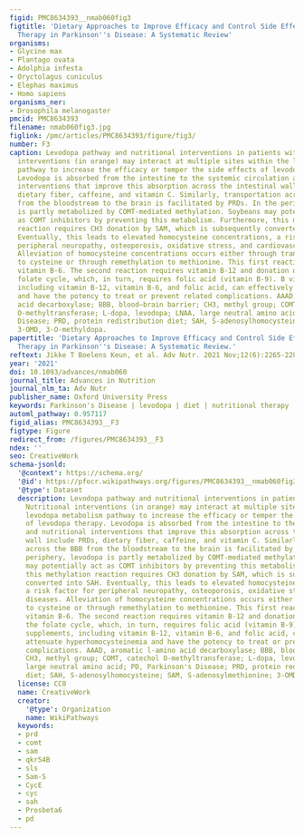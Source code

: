 ```yaml
---
figid: PMC8634393__nmab060fig3
figtitle: 'Dietary Approaches to Improve Efficacy and Control Side Effects of Levodopa
  Therapy in Parkinson''s Disease: A Systematic Review'
organisms:
- Glycine max
- Plantago ovata
- Adolphia infesta
- Oryctolagus cuniculus
- Elephas maximus
- Homo sapiens
organisms_ner:
- Drosophila melanogaster
pmcid: PMC8634393
filename: nmab060fig3.jpg
figlink: /pmc/articles/PMC8634393/figure/fig3/
number: F3
caption: Levodopa pathway and nutritional interventions in patients with PD. Nutritional
  interventions (in orange) may interact at multiple sites within the levodopa metabolism
  pathway to increase the efficacy or temper the side effects of levodopa therapy.
  Levodopa is absorbed from the intestine to the systemic circulation and nutritional
  interventions that improve this absorption across the intestinal wall include PRDs,
  dietary fiber, caffeine, and vitamin C. Similarly, transportation across the BBB
  from the bloodstream to the brain is facilitated by PRDs. In the periphery, levodopa
  is partly metabolized by COMT-mediated methylation. Soybeans may potentially act
  as COMT inhibitors by preventing this metabolism. Furthermore, this methylation
  reaction requires CH3 donation by SAM, which is subsequently converted into SAH.
  Eventually, this leads to elevated homocysteine concentrations, a risk factor for
  peripheral neuropathy, osteoporosis, oxidative stress, and cardiovascular diseases.
  Alleviation of homocysteine concentrations occurs either through trans-sulfuration
  to cysteine or through remethylation to methionine. This first reaction requires
  vitamin B-6. The second reaction requires vitamin B-12 and donation of CH3 by the
  folate cycle, which, in turn, requires folic acid (vitamin B-9). B vitamin supplements,
  including vitamin B-12, vitamin B-6, and folic acid, can effectively attenuate hyperhomocysteinemia
  and have the potency to treat or prevent related complications. AAAD, aromatic l-amino
  acid decarboxylase; BBB, blood–brain barrier; CH3, methyl group; COMT, catechol
  O-methyltransferase; L-dopa, levodopa; LNAA, large neutral amino acid; PD, Parkinson's
  Disease; PRD, protein redistribution diet; SAH, S-adenosylhomocysteine; SAM, S-adenosylmethionine;
  3-OMD, 3-O-methyldopa.
papertitle: 'Dietary Approaches to Improve Efficacy and Control Side Effects of Levodopa
  Therapy in Parkinson''s Disease: A Systematic Review.'
reftext: Jikke T Boelens Keun, et al. Adv Nutr. 2021 Nov;12(6):2265-2287.
year: '2021'
doi: 10.1093/advances/nmab060
journal_title: Advances in Nutrition
journal_nlm_ta: Adv Nutr
publisher_name: Oxford University Press
keywords: Parkinson's Disease | levodopa | diet | nutritional therapy | vitamin B
automl_pathway: 0.957117
figid_alias: PMC8634393__F3
figtype: Figure
redirect_from: /figures/PMC8634393__F3
ndex: ''
seo: CreativeWork
schema-jsonld:
  '@context': https://schema.org/
  '@id': https://pfocr.wikipathways.org/figures/PMC8634393__nmab060fig3.html
  '@type': Dataset
  description: Levodopa pathway and nutritional interventions in patients with PD.
    Nutritional interventions (in orange) may interact at multiple sites within the
    levodopa metabolism pathway to increase the efficacy or temper the side effects
    of levodopa therapy. Levodopa is absorbed from the intestine to the systemic circulation
    and nutritional interventions that improve this absorption across the intestinal
    wall include PRDs, dietary fiber, caffeine, and vitamin C. Similarly, transportation
    across the BBB from the bloodstream to the brain is facilitated by PRDs. In the
    periphery, levodopa is partly metabolized by COMT-mediated methylation. Soybeans
    may potentially act as COMT inhibitors by preventing this metabolism. Furthermore,
    this methylation reaction requires CH3 donation by SAM, which is subsequently
    converted into SAH. Eventually, this leads to elevated homocysteine concentrations,
    a risk factor for peripheral neuropathy, osteoporosis, oxidative stress, and cardiovascular
    diseases. Alleviation of homocysteine concentrations occurs either through trans-sulfuration
    to cysteine or through remethylation to methionine. This first reaction requires
    vitamin B-6. The second reaction requires vitamin B-12 and donation of CH3 by
    the folate cycle, which, in turn, requires folic acid (vitamin B-9). B vitamin
    supplements, including vitamin B-12, vitamin B-6, and folic acid, can effectively
    attenuate hyperhomocysteinemia and have the potency to treat or prevent related
    complications. AAAD, aromatic l-amino acid decarboxylase; BBB, blood–brain barrier;
    CH3, methyl group; COMT, catechol O-methyltransferase; L-dopa, levodopa; LNAA,
    large neutral amino acid; PD, Parkinson's Disease; PRD, protein redistribution
    diet; SAH, S-adenosylhomocysteine; SAM, S-adenosylmethionine; 3-OMD, 3-O-methyldopa.
  license: CC0
  name: CreativeWork
  creator:
    '@type': Organization
    name: WikiPathways
  keywords:
  - prd
  - comt
  - sam
  - qkr54B
  - sls
  - Sam-S
  - CycE
  - cyc
  - sah
  - Prosbeta6
  - pd
---
```


